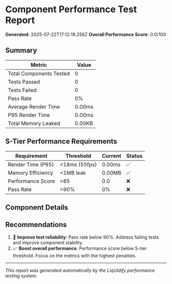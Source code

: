 # Component Performance Test Report

**Generated**: 2025-07-22T17:12:18.256Z
**Overall Performance Score**: 0.0/100

## Summary

| Metric | Value |
|--------|-------|
| Total Components Tested | 0 |
| Tests Passed | 0 |
| Tests Failed | 0 |
| Pass Rate | 0% |
| Average Render Time | 0.00ms |
| P95 Render Time | 0.00ms |
| Total Memory Leaked | 0.00KB |

## S-Tier Performance Requirements

| Requirement | Threshold | Current | Status |
|-------------|-----------|---------|--------|
| Render Time (P95) | <18ms (55fps) | 0.00ms | ✅ |
| Memory Efficiency | <1MB leak | 0.00MB | ✅ |
| Performance Score | >85 | 0.0 | ❌ |
| Pass Rate | >90% | 0% | ❌ |

## Component Details



## Recommendations

1. 🔧 **Improve test reliability**: Pass rate below 90%. Address failing tests and improve component stability.
2. 📈 **Boost overall performance**: Performance score below S-tier threshold. Focus on the metrics with the highest penalties.

---
*This report was generated automatically by the LiqUIdify performance testing system.*
